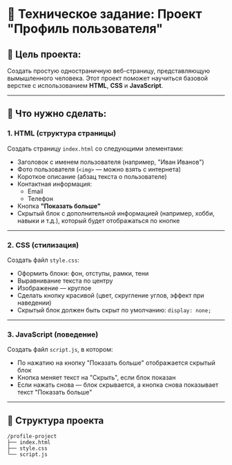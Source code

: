 
# 📄 Техническое задание: Проект "Профиль пользователя"

## 🎯 Цель проекта:
Создать простую одностраничную веб-страницу, представляющую вымышленного человека. Этот проект поможет научиться базовой верстке с использованием **HTML**, **CSS** и **JavaScript**.

---

## 🧱 Что нужно сделать:

### 1. HTML (структура страницы)
Создать страницу `index.html` со следующими элементами:
- Заголовок с именем пользователя (например, "Иван Иванов")
- Фото пользователя (`<img>` — можно взять с интернета)
- Короткое описание (абзац текста о пользователе)
- Контактная информация:
  - Email
  - Телефон
- Кнопка **"Показать больше"**
- Скрытый блок с дополнительной информацией (например, хобби, навыки и т.д.), который будет отображаться по кнопке

---

### 2. CSS (стилизация)
Создать файл `style.css`:
- Оформить блоки: фон, отступы, рамки, тени
- Выравнивание текста по центру
- Изображение — круглое
- Сделать кнопку красивой (цвет, скругление углов, эффект при наведении)
- Скрытый блок должен быть скрыт по умолчанию: `display: none;`

---

### 3. JavaScript (поведение)
Создать файл `script.js`, в котором:
- По нажатию на кнопку "Показать больше" отображается скрытый блок
- Кнопка меняет текст на "Скрыть", если блок показан
- Если нажать снова — блок скрывается, а кнопка снова показывает текст "Показать больше"

---

## 📁 Структура проекта

```
/profile-project
├── index.html
├── style.css
└── script.js
```

